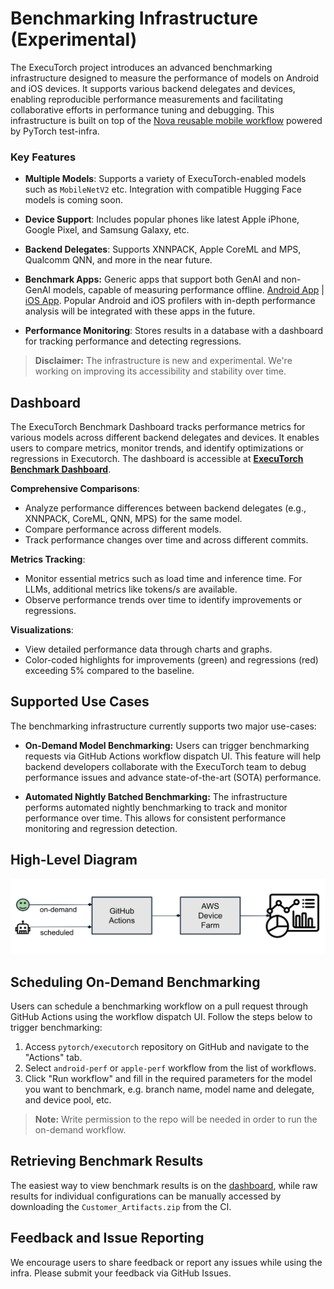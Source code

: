 # Benchmarking Infrastructure (Experimental)

The ExecuTorch project introduces an advanced benchmarking infrastructure designed to measure the performance of models on Android and iOS devices. It supports various backend delegates and devices, enabling reproducible performance measurements and facilitating collaborative efforts in performance tuning and debugging. This infrastructure is built on top of the [Nova reusable mobile workflow](https://github.com/pytorch/test-infra/wiki/Testing-Android-and-iOS-apps-on-OSS-CI-using-Nova-reusable-mobile-workflow) powered by PyTorch test-infra.

### Key Features

- **Multiple Models**: Supports a variety of ExecuTorch-enabled models such as `MobileNetV2` etc. Integration with compatible Hugging Face models is coming soon.

- **Device Support**: Includes popular phones like latest Apple iPhone, Google Pixel, and Samsung Galaxy, etc.

- **Backend Delegates**: Supports XNNPACK, Apple CoreML and MPS, Qualcomm QNN, and more in the near future.

- **Benchmark Apps:** Generic apps that support both GenAI and non-GenAI models, capable of measuring performance offline. [Android App](android/benchmark/) | [iOS App](apple/Benchmark/). Popular Android and iOS profilers with in-depth performance analysis will be integrated with these apps in the future.

- **Performance Monitoring**: Stores results in a database with a dashboard for tracking performance and detecting regressions.

> **Disclaimer:** The infrastructure is new and experimental. We're working on improving its accessibility and stability over time.


## Dashboard

The ExecuTorch Benchmark Dashboard tracks performance metrics for various models across different backend delegates and devices. It enables users to compare metrics, monitor trends, and identify optimizations or regressions in Executorch. The dashboard is accessible at **[ExecuTorch Benchmark Dashboard](https://hud.pytorch.org/benchmark/llms?repoName=pytorch%2Fexecutorch)**.

**Comprehensive Comparisons**:
- Analyze performance differences between backend delegates (e.g., XNNPACK, CoreML, QNN, MPS) for the same model.
- Compare performance across different models.
- Track performance changes over time and across different commits.

**Metrics Tracking**:
- Monitor essential metrics such as load time and inference time. For LLMs, additional metrics like tokens/s are available.
- Observe performance trends over time to identify improvements or regressions.

**Visualizations**:
- View detailed performance data through charts and graphs.
- Color-coded highlights for improvements (green) and regressions (red) exceeding 5% compared to the baseline.


## Supported Use Cases

The benchmarking infrastructure currently supports two major use-cases:

- **On-Demand Model Benchmarking:** Users can trigger benchmarking requests via GitHub Actions workflow dispatch UI. This feature will help backend developers collaborate with the ExecuTorch team to debug performance issues and advance state-of-the-art (SOTA) performance.

- **Automated Nightly Batched Benchmarking:** The infrastructure performs automated nightly benchmarking to track and monitor performance over time. This allows for consistent performance monitoring and regression detection.


## High-Level Diagram

![Benchmarking Infrastructure](../../docs/source/_static/img/benchmark-infra.png)


## Scheduling On-Demand Benchmarking

Users can schedule a benchmarking workflow on a pull request through GitHub Actions using the workflow dispatch UI. Follow the steps below to trigger benchmarking:
1. Access `pytorch/executorch` repository on GitHub and navigate to the "Actions" tab.
2. Select `android-perf` or `apple-perf` workflow from the list of workflows.
3. Click "Run workflow" and fill in the required parameters for the model you want to benchmark, e.g. branch name, model name and delegate, and device pool, etc.

> **Note:** Write permission to the repo will be needed in order to run the on-demand workflow.


## Retrieving Benchmark Results

The easiest way to view benchmark results is on the [dashboard](README.md#dashboard), while raw results for individual configurations can be manually accessed by downloading the `Customer_Artifacts.zip` from the CI.


## Feedback and Issue Reporting
We encourage users to share feedback or report any issues while using the infra. Please submit your feedback via GitHub Issues.
